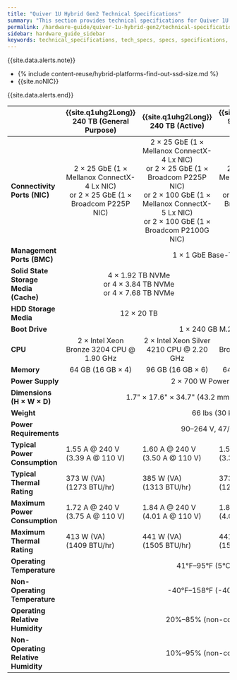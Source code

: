 ```yaml
---
title: "Quiver 1U Hybrid Gen2 Technical Specifications"
summary: "This section provides technical specifications for Quiver 1U Hybrid Gen2 node types."
permalink: /hardware-guide/quiver-1u-hybrid-gen2/technical-specifications.html
sidebar: hardware_guide_sidebar
keywords: technical_specifications, tech_specs, specs, specifications, Quiver_1U_Hybrid_Gen2
---
```


{{site.data.alerts.note}}
<ul>
  <li>{% include content-reuse/hybrid-platforms-find-out-ssd-size.md %}</li>
  <li>{{site.noNIC}}</li>
</ul>
{{site.data.alerts.end}}

<table cellspacing="0" cellpadding="0">
  <thead>
    <tr>
      <th></th>
      <th><strong>{{site.q1uhg2Long}} 240 TB (General Purpose)</strong></th>
      <th><strong>{{site.q1uhg2Long}} 240 TB (Active)</strong></th>
      <th><strong>{{site.q1uhg2Long}} 96 TB (General Purpose)</strong></th>
      <th><strong>{{site.q1uhg2Long}} 96 TB (Active)</strong></th>
    </tr>
  </thead>
  <tbody>
    <tr>
      <td><strong>Connectivity Ports (NIC)</strong></td>
      <td colspan="1" style="text-align: center;">2 &#215; 25 GbE (1 &#215; Mellanox ConnectX-4 Lx NIC)<br>or 2 &#215; 25 GbE (1 &#215; Broadcom P225P NIC)</td>
      <td colspan="1" style="text-align: center;">2 &#215; 25 GbE (1 &#215; Mellanox ConnectX-4 Lx NIC)<br>or 2 &#215; 25 GbE (1 &#215; Broadcom P225P NIC)<br>or 2 &#215; 100 GbE (1 &#215; Mellanox ConnectX-5 Lx NIC)<br>or 2 &#215; 100 GbE (1 &#215; Broadcom P2100G NIC)</td>
      <td colspan="1" style="text-align: center;">2 &#215; 25 GbE (1 &#215; Mellanox ConnectX-4 Lx NIC)<br>or 2 &#215; 25 GbE (1 &#215; Broadcom P225P NIC)</td>
      <td colspan="1" style="text-align: center;">2 &#215; 25 GbE (1 &#215; Mellanox ConnectX-4 Lx NIC)<br>or 2 &#215; 25 GbE (1 &#215; Broadcom P225P NIC)<br>or 2 &#215; 100 GbE (1 &#215; Mellanox ConnectX-5 Lx NIC)<br>or 2 &#215; 100 GbE (1 &#215; Broadcom P2100G NIC)</td>
    </tr>
    <tr>
      <td><strong>Management Ports (BMC)</strong></td>
      <td colspan="4" style="text-align: center;">1 &#215; 1 GbE Base-T (RJ45)</td>
    </tr>
    <tr>
      <td><strong>Solid State Storage Media (Cache)</strong></td>
      <td colspan="2" style="text-align: center;">4 &#215; 1.92 TB NVMe<br>or 4 &#215; 3.84 TB NVMe<br>or 4 &#215; 7.68 TB NVMe</td>
      <td colspan="2" style="text-align: center;">4 &#215; 960 GB NVMe<br>or 4 &#215; 1.92 TB NVMe<br>or 4 &#215; 3.84 TB NVMe</td>
    </tr>
    <tr>
      <td><strong>HDD Storage Media</strong></td>
      <td colspan="2" style="text-align: center;">12 &#215; 20 TB</td>
      <td colspan="2" style="text-align: center;">12 &#215; 8 TB</td>
    </tr>    
    <tr>
      <td><strong>Boot Drive</strong></td>
      <td colspan="4" style="text-align: center;">1 &#215; 240 GB M.2 SATA</td>
    </tr>
    <tr>
      <td><strong>CPU</strong></td>
      <td style="text-align: center;">2 &#215; Intel Xeon Bronze 3204 CPU @ 1.90 GHz</td>
      <td style="text-align: center;">2 &#215; Intel Xeon Silver 4210 CPU @ 2.20 GHz</td>
      <td style="text-align: center;">2 &#215; Intel Xeon Bronze 3204 CPU @ 1.90 GHz</td>
      <td style="text-align: center;">2 &#215; Intel Xeon Silver 4210 CPU @ 2.20 GHz</td>
    </tr>
    <tr>
      <td><strong>Memory</strong></td>
      <td style="text-align: center;">64 GB (16 GB &#215; 4)</td>      
      <td style="text-align: center;">96 GB (16 GB &#215; 6)</td>
      <td style="text-align: center;">64 GB (16 GB &#215; 4)</td>      
      <td style="text-align: center;">96 GB (16 GB &#215; 6)</td>
    </tr>
    <tr>
      <td><strong>Power Supply</strong></td>
      <td colspan="4" style="text-align: center;">2 &#215; 700 W Power Supplies</td>
    </tr>
    <tr>
      <td><strong>Dimensions (H &#215; W &#215; D)</strong></td>
      <td colspan="4" style="text-align: center;">1.7" &#215; 17.6" &#215; 34.7" (43.2 mm &#215; 448 mm &#215; 881 mm)</td>
    </tr>
    <tr>
      <td><strong>Weight</strong></td>
      <td colspan="4" style="text-align: center;">66 lbs (30 kg)</td>
    </tr>
    <tr>
      <td><strong>Power Requirements</strong></td>
      <td colspan="4" style="text-align: center;">90&ndash;264 V, 47/63 Hz</td>
    </tr>
    <tr>
      <td><strong>Typical Power Consumption</strong></td>
      <td>1.55 A @ 240 V<br>(3.39 A @ 110 V)</td>
      <td>1.60 A @ 240 V<br>(3.50 A @ 110 V)</td>
      <td>1.55 A @ 240 V<br>(3.39 A @ 110 V)</td>
      <td>1.60 A @ 240 V<br>(3.35 A @ 110 V)</td>
    </tr>
    <tr>
      <td><strong>Typical Thermal Rating</strong></td>
      <td>373 W (VA)<br>(1273 BTU/hr)</td>
      <td>385 W (VA)<br>(1313 BTU/hr)</td>
      <td>373 W (VA)<br>(1273 BTU/hr)</td>
      <td>385 W (VA)<br>(1313 BTU/hr)</td>
    </tr>
    <tr>
      <td><div><strong>Maximum Power Consumption</strong></div></td>
      <td>1.72 A @ 240 V<br>(3.75 A @ 110 V)</td>
      <td>1.84 A @ 240 V<br>(4.01 A @ 110 V)</td>
      <td>1.84 A @ 240 V<br>(4.01 A @ 110 V)</td>
      <td>1.95 A @ 240 V<br>(4.26 A @ 110 V)</td>
    </tr>
    <tr>
      <td><strong>Maximum Thermal Rating</strong></td>
      <td>413 W (VA)<br>(1409 BTU/hr)</td>
      <td>441 W (VA)<br>(1505 BTU/hr)</td>
      <td>441 W (VA)<br>(1505 BTU/hr)</td>
      <td>469 W (VA)<br>(1600 BTU/hr)</td>
    </tr>
    <tr>
      <td><strong>Operating Temperature</strong></td>
      <td colspan="4" style="text-align: center;">41&deg;F&ndash;95&deg;F (5&deg;C&ndash;35&deg;C)</td>
    </tr>
    <tr>
      <td><strong>Non-Operating Temperature</strong></td>
      <td colspan="4" style="text-align: center;">-40&deg;F&ndash;158&deg;F (-40&deg;C&ndash;70&deg;C)</td>
    </tr>
    <tr>
      <td><strong>Operating Relative Humidity</strong></td>
      <td colspan="4" style="text-align: center;">20%&ndash;85% (non-condensing)</td>
    </tr>
    <tr>
      <td><div><strong>Non-Operating Relative Humidity</strong></div></td>
      <td colspan="4" style="text-align: center;">10%&ndash;95% (non-condensing)</td>
    </tr>
  </tbody>
</table>
